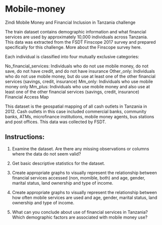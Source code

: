 # Mobile-money
Zindi Mobile Money and Financial Inclusion in Tanzania challenge


The train dataset contains demographic information and what financial services are used by approximately 10,000 individuals across Tanzania. This data was extracted from the FSDT Finscope 2017 survey and prepared specifically for this challenge. More about the Finscope survey here.

Each individual is classified into four mutually exclusive categories:

 No_financial_services: Individuals who do not use mobile money, do not save, do not have credit, and do not have insurance
 Other_only: Individuals who do not use mobile money, but do use at least one of the other financial services (savings, credit, insurance)
 Mm_only: Individuals who use mobile money only
 Mm_plus: Individuals who use mobile money and also use at least one of the other financial services (savings, credit, insurance)
Financial Access Map

This dataset is the geospatial mapping of all cash outlets in Tanzania in 2012. Cash outlets in this case included commercial banks, community banks, ATMs, microfinance institutions, mobile money agents, bus stations and post offices. This data was collected by FSDT. 


## Instructions:

1. Examine the dataset. Are there any missing observations or columns where the data do not seem valid?  

2. Get basic descriptive statistics for the dataset.

3. Create appropriate graphs to visually represent the relationship between financial services accessed (non, momible, both) and age, gender, marital status, land ownership and type of income.  

4. Create appropriate graphs to visually represent the relationship between how often mobile services are used and age, gender, marital status, land ownership and type of income.

5. What can you conclude about use of financial services in Tanzania? Which demographic factors are associated with mobile money use?
